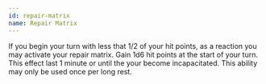 ```yaml
---
id: repair-matrix
name: Repair Matrix
---
```

If you begin your turn with less that 1/2 of your hit points, as a reaction you may activate your repair matrix. Gain 1d6 hit points at the start of your turn. This effect last 1 minute or until the your become incapacitated. This ability may only be used once per long rest.